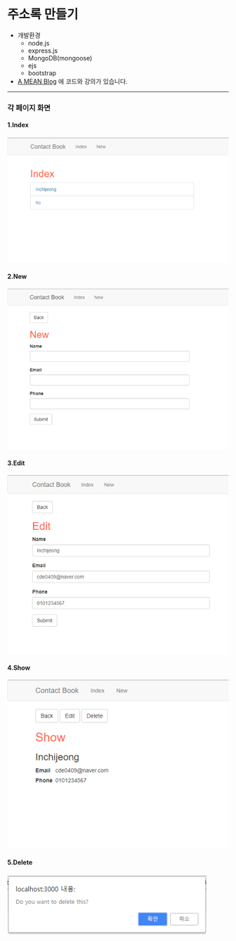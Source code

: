 주소록 만들기
===

* 개발환경
  * node.js
  * express.js
  * MongoDB(mongoose)
  * ejs
  * bootstrap
* [A MEAN Blog](https://www.a-mean-blog.com/ko/blog/Node-JS-%EC%B2%AB%EA%B1%B8%EC%9D%8C/%EC%A3%BC%EC%86%8C%EB%A1%9D-%EB%A7%8C%EB%93%A4%EA%B8%B0 "A MEAN Blog")
 에 코드와 강의가 있습니다.

----

### 각 페이지 화면  

#### 1.Index
![index.PNG](./screenshots/index.PNG)

#### 2.New
![new.PNG](./screenshots/new.PNG)

#### 3.Edit
![edit.PNG](./screenshots/edit.PNG)

#### 4.Show
![show.PNG](./screenshots/show.PNG)

#### 5.Delete
![delete.PNG](./screenshots/delete.PNG)

